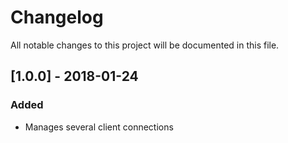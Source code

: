 # Changelog
All notable changes to this project will be documented in this file.

## [1.0.0] - 2018-01-24
### Added
- Manages several client connections
